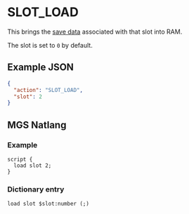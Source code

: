 # SLOT_LOAD

This brings the [save data](../scripts/save_data) associated with that slot into RAM.

The slot is set to `0` by default.

## Example JSON

```json
{
  "action": "SLOT_LOAD",
  "slot": 2
}
```

## MGS Natlang

### Example

```mgs
script {
  load slot 2;
}
```

### Dictionary entry

```
load slot $slot:number (;)
```
